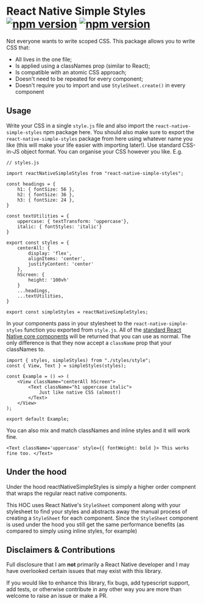 # React Native Simple Styles [![npm version](http://img.shields.io/npm/v/react-native-simple-styles.svg?style=flat)](https://npmjs.org/package/react-native-simple-styles "View this project on npm") [![npm version](http://img.shields.io/npm/l/react-native-simple-styles.svg?style=flat)](https://npmjs.org/package/react-native-simple-styles "View this project on npm")


Not everyone wants to write scoped CSS. This package allows you to write CSS that:

-   All lives in the one file;
-   Is applied using a classNames prop (similar to React);
-   Is compatible with an atomic CSS approach;
-   Doesn't need to be repeated for every component;
-   Doesn't require you to import and use `StyleSheet.create()` in every component

## Usage

Write your CSS in a single `style.js` file and also import the `react-native-simple-styles` npm package here. You should also make sure to export the `react-native-simple-styles` package from here using whatever name you like (this will make your life easier with importing later!). Use standard CSS-in-JS object format. You can organise your CSS however you like. E.g.

```
// styles.js

import reactNativeSimpleStyles from "react-native-simple-styles";

const headings = {
	h1: { fontSize: 56 },
	h2: { fontSize: 36 },
	h3: { fontSize: 24 },
}

const textUtilities = {
	uppercase: { textTransform: 'uppercase'},
	italic: { fontStyles: 'italic'}
}

export const styles = {
	centerAll: {
		display: 'flex',
		alignItems: 'center',
		justifyContent: 'center'
	},
	hScreen: {
		height: '100vh'
	}
	...headings,
	...textUtilities,
}

export const simpleStyles = reactNativeSimpleStyles;
```

In your components pass in your stylesheet to the `react-native-simple-styles` function you exported from `style.js`.  All of the [standard React Native core components](https://reactnative.dev/docs/components-and-apis) will be returned that you can use as normal. The only difference is that they now accept a `className` prop that your classNames to.

```
import { styles, simpleStyles) from "./styles/style";
const { View, Text } = simpleStyles(styles);

const Example = () => (
	<View className="centerAll hScreen">
		<Text className="h1 uppercase italic">
			Just like native CSS (almost!)
		</Text>
	</View>
);

export default Example;
```

You can also mix and match classNames and inline styles and it will work fine.

```
<Text className='uppercase' style={{ fontWeight: bold }> This works fine too. </Text>
```

## Under the hood

Under the hood reactNativeSimpleStyles is simply a higher order compnent that wraps the regular react native components.

This HOC uses React Native's `StyleSheet` component along with your stylesheet to find your styles and abstracts away the manual process of creating a `StyleSheet` for each component. Since the `StyleSheet` component is used under the hood you still get the same performance benefits (as compared to simply using inline styles, for example)

## Disclaimers & Contributions

Full disclosure that I am **not** primarily a React Native developer and I may have overlooked certain issues that may exist with this library.

If you would like to enhance this library, fix bugs, add typescript support, add tests, or otherwise contribute in any other way you are more than welcome to raise an issue or make a PR.
